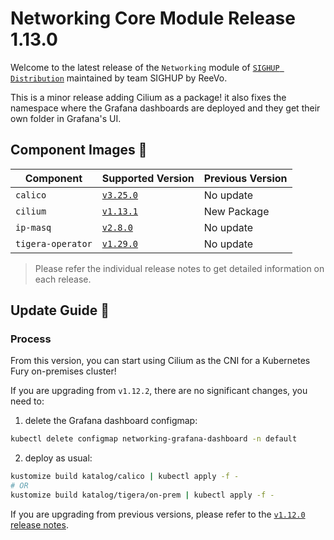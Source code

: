 # Networking Core Module Release 1.13.0

Welcome to the latest release of the `Networking` module of [`SIGHUP Distribution`](https://github.com/sighupio/distribution) maintained by team SIGHUP by ReeVo.

This is a minor release adding Cilium as a package! it also fixes the namespace where the Grafana dashboards are deployed and they get their own folder in Grafana's UI.

## Component Images 🚢

| Component         | Supported Version                                                                | Previous Version |
| ----------------- | -------------------------------------------------------------------------------- | ---------------- |
| `calico`          | [`v3.25.0`](https://projectcalico.docs.tigera.io/archive/v3.25/release-notes/)   | No update        |
| `cilium`          | [`v1.13.1`](https://github.com/cilium/cilium/releases/tag/v1.13.1)               | New Package      |
| `ip-masq`         | [`v2.8.0`](https://github.com/kubernetes-sigs/ip-masq-agent/releases/tag/v2.5.0) | No update        |
| `tigera-operator` | [`v1.29.0`](https://github.com/tigera/operator/releases/tag/v1.29.0)             | No update        |

> Please refer the individual release notes to get detailed information on each release.

## Update Guide 🦮

### Process

From this version, you can start using Cilium as the CNI for a Kubernetes Fury on-premises cluster!

If you are upgrading from `v1.12.2`, there are no significant changes,  you need to:

1. delete the Grafana dashboard configmap:

```bash
kubectl delete configmap networking-grafana-dashboard -n default
```

2. deploy as usual:

```bash
kustomize build katalog/calico | kubectl apply -f -
# OR
kustomize build katalog/tigera/on-prem | kubectl apply -f -
```

If you are upgrading from previous versions, please refer to the [`v1.12.0` release notes](https://github.com/sighupio/module-networking/releases/tag/v1.12.0).
